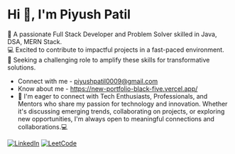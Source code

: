 # Hi 👋, I'm Piyush Patil
🎯 A passionate Full Stack Developer and Problem Solver skilled in Java, DSA, MERN Stack.  
💻 Excited to contribute to impactful projects in a fast-paced environment.  
🚀 Seeking a challenging role to amplify these skills for transformative solutions.

* Connect with me - piyushpatil0009@gmail.com
* Know about me - https://new-portfolio-black-five.vercel.app/
* 🤝 I'm eager to connect with Tech Enthusiasts, Professionals, and Mentors who share my passion for technology and innovation. Whether it's discussing emerging trends, collaborating on projects, or exploring new opportunities, I'm always open to meaningful connections and collaborations.💻

[![LinkedIn](https://img.shields.io/badge/linkedin-0A66C2?style=for-the-badge&logo=linkedin&logoColor=white)](https://linkedin.com/in/yourusername)
[![LeetCode](https://img.shields.io/badge/LeetCode-FFA116?style=for-the-badge&logo=leetcode&logoColor=black)](https://leetcode.com/yourusername)
